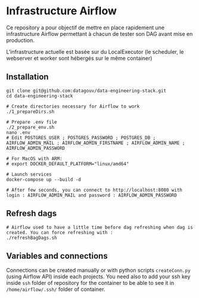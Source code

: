 # Infrastructure Airflow

Ce repository a pour objectif de mettre en place rapidement une infrastructure Airflow permettant à chacun de tester son DAG avant mise en production.

L'infrastructure actuelle est basée sur du LocalExecutor (le scheduler, le webserver et worker sont hébergés sur le même container)

## Installation

```
git clone git@github.com:datagouv/data-engineering-stack.git
cd data-engineering-stack

# Create directories necessary for Airflow to work
./1_prepareDirs.sh

# Prepare .env file
./2_prepare_env.sh
nano .env
# Edit POSTGRES_USER ; POSTGRES_PASSWORD ; POSTGRES_DB ; AIRFLOW_ADMIN_MAIL ; AIRFLOW_ADMIN_FIRSTNAME ; AIRFLOW_ADMIN_NAME ; AIRFLOW_ADMIN_PASSWORD

# For MacOS with ARM:
# export DOCKER_DEFAULT_PLATFORM="linux/amd64"

# Launch services
docker-compose up --build -d

# After few seconds, you can connect to http://localhost:8080 with login : AIRFLOW_ADMIN_MAIL and password : AIRFLOW_ADMIN_PASSWORD
```

## Refresh dags

```
# Airflow used to have a little time before dag refreshing when dag is created. You can force refreshing with :
./refreshBagDags.sh
```

## Variables and connections

Connections can be created manually or with python scripts `createConn.py` (using Airflow API) inside each projects. You need also to add your ssh key inside `ssh` folder of repository for the container to be able to see it in `/home/airflow/.ssh/` folder of container.

